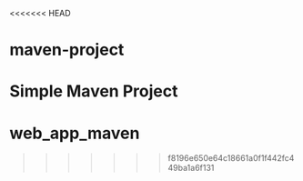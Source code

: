<<<<<<< HEAD
# maven-project

Simple Maven Project
=======
# web_app_maven
>>>>>>> f8196e650e64c18661a0f1f442fc449ba1a6f131
